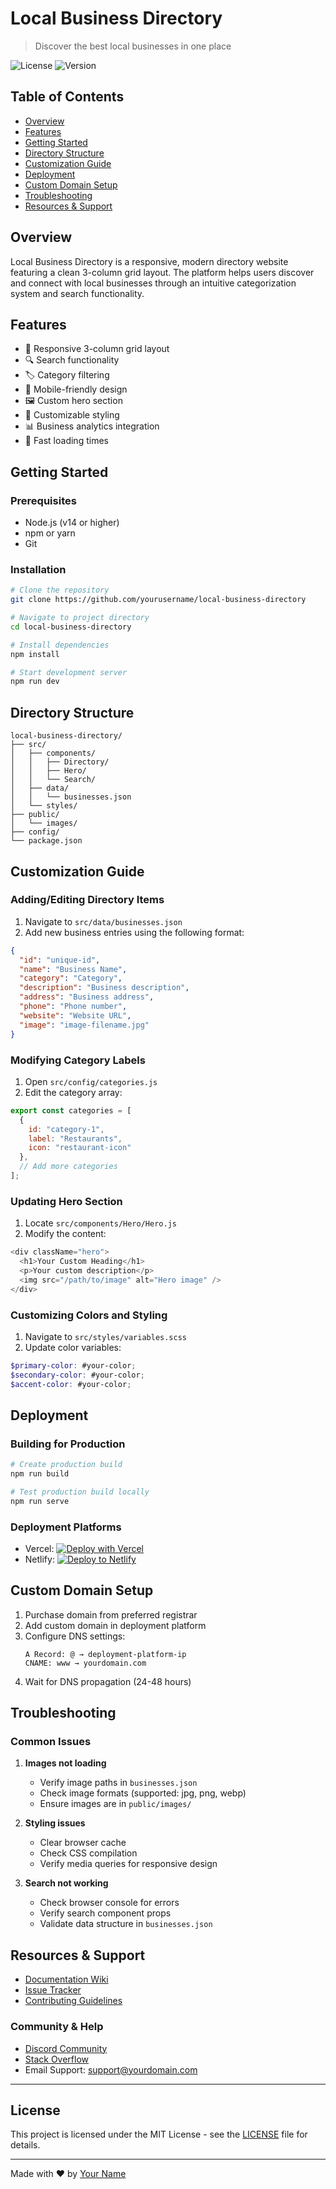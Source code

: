 # Local Business Directory

> Discover the best local businesses in one place

![License](https://img.shields.io/badge/license-MIT-blue.svg)
![Version](https://img.shields.io/badge/version-1.0.0-green.svg)

## Table of Contents
- [Overview](#overview)
- [Features](#features)
- [Getting Started](#getting-started)
- [Directory Structure](#directory-structure)
- [Customization Guide](#customization-guide)
- [Deployment](#deployment)
- [Custom Domain Setup](#custom-domain-setup)
- [Troubleshooting](#troubleshooting)
- [Resources & Support](#resources--support)

## Overview

Local Business Directory is a responsive, modern directory website featuring a clean 3-column grid layout. The platform helps users discover and connect with local businesses through an intuitive categorization system and search functionality.

## Features

- 🎯 Responsive 3-column grid layout
- 🔍 Search functionality
- 🏷️ Category filtering
- 📱 Mobile-friendly design
- 🖼️ Custom hero section
- 🎨 Customizable styling
- 📊 Business analytics integration
- 💨 Fast loading times

## Getting Started

### Prerequisites
- Node.js (v14 or higher)
- npm or yarn
- Git

### Installation

```bash
# Clone the repository
git clone https://github.com/yourusername/local-business-directory

# Navigate to project directory
cd local-business-directory

# Install dependencies
npm install

# Start development server
npm run dev
```

## Directory Structure

```
local-business-directory/
├── src/
│   ├── components/
│   │   ├── Directory/
│   │   ├── Hero/
│   │   └── Search/
│   ├── data/
│   │   └── businesses.json
│   └── styles/
├── public/
│   └── images/
├── config/
└── package.json
```

## Customization Guide

### Adding/Editing Directory Items

1. Navigate to `src/data/businesses.json`
2. Add new business entries using the following format:

```json
{
  "id": "unique-id",
  "name": "Business Name",
  "category": "Category",
  "description": "Business description",
  "address": "Business address",
  "phone": "Phone number",
  "website": "Website URL",
  "image": "image-filename.jpg"
}
```

### Modifying Category Labels

1. Open `src/config/categories.js`
2. Edit the category array:

```javascript
export const categories = [
  {
    id: "category-1",
    label: "Restaurants",
    icon: "restaurant-icon"
  },
  // Add more categories
];
```

### Updating Hero Section

1. Locate `src/components/Hero/Hero.js`
2. Modify the content:

```javascript
<div className="hero">
  <h1>Your Custom Heading</h1>
  <p>Your custom description</p>
  <img src="/path/to/image" alt="Hero image" />
</div>
```

### Customizing Colors and Styling

1. Navigate to `src/styles/variables.scss`
2. Update color variables:

```scss
$primary-color: #your-color;
$secondary-color: #your-color;
$accent-color: #your-color;
```

## Deployment

### Building for Production

```bash
# Create production build
npm run build

# Test production build locally
npm run serve
```

### Deployment Platforms

- Vercel: [![Deploy with Vercel](https://vercel.com/button)](https://vercel.com/new/clone?repository-url=https://github.com/yourusername/local-business-directory)
- Netlify: [![Deploy to Netlify](https://www.netlify.com/img/deploy/button.svg)](https://app.netlify.com/start/deploy?repository=https://github.com/yourusername/local-business-directory)

## Custom Domain Setup

1. Purchase domain from preferred registrar
2. Add custom domain in deployment platform
3. Configure DNS settings:
   ```
   A Record: @ → deployment-platform-ip
   CNAME: www → yourdomain.com
   ```
4. Wait for DNS propagation (24-48 hours)

## Troubleshooting

### Common Issues

1. **Images not loading**
   - Verify image paths in `businesses.json`
   - Check image formats (supported: jpg, png, webp)
   - Ensure images are in `public/images/`

2. **Styling issues**
   - Clear browser cache
   - Check CSS compilation
   - Verify media queries for responsive design

3. **Search not working**
   - Check browser console for errors
   - Verify search component props
   - Validate data structure in `businesses.json`

## Resources & Support

- [Documentation Wiki](https://github.com/yourusername/local-business-directory/wiki)
- [Issue Tracker](https://github.com/yourusername/local-business-directory/issues)
- [Contributing Guidelines](CONTRIBUTING.md)

### Community & Help

- [Discord Community](https://discord.gg/yourdiscord)
- [Stack Overflow](https://stackoverflow.com/questions/tagged/local-business-directory)
- Email Support: support@yourdomain.com

---

## License

This project is licensed under the MIT License - see the [LICENSE](LICENSE) file for details.

---

Made with ❤️ by [Your Name](https://github.com/yourusername)